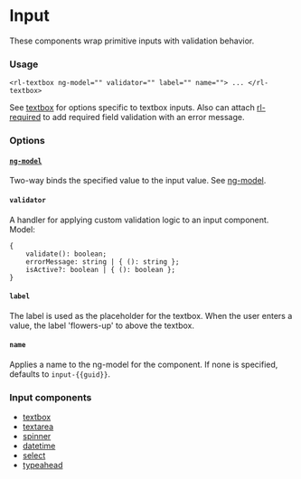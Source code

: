 # Input
These components wrap primitive inputs with validation behavior.

### Usage
```
<rl-textbox ng-model="" validator="" label="" name=""> ... </rl-textbox>
```
See [textbox]() for options specific to textbox inputs. Also can attach [rl-required](../../behaviors/required/required.md) to add required field validation with an error message.
### Options

#### [`ng-model`](https://www.google.com/url?sa=t&rct=j&q=&esrc=s&source=web&cd=1&cad=rja&uact=8&ved=0ahUKEwjv_PHnouTLAhWFXh4KHScJBmsQFggcMAA&url=https%3A%2F%2Fdocs.angularjs.org%2Fapi%2Fng%2Fdirective%2FngModel&usg=AFQjCNFGX5gYo-4684URATQ4lnqF1DVXPg&bvm=bv.117868183,d.dmo)

Two-way binds the specified value to the input value. See [ng-model](https://www.google.com/url?sa=t&rct=j&q=&esrc=s&source=web&cd=1&cad=rja&uact=8&ved=0ahUKEwjv_PHnouTLAhWFXh4KHScJBmsQFggcMAA&url=https%3A%2F%2Fdocs.angularjs.org%2Fapi%2Fng%2Fdirective%2FngModel&usg=AFQjCNFGX5gYo-4684URATQ4lnqF1DVXPg&bvm=bv.117868183,d.dmo).

#### `validator`

A handler for applying custom validation logic to an input component.
Model:
```
{
	validate(): boolean;
	errorMessage: string | { (): string };
	isActive?: boolean | { (): boolean };
}
```
#### `label`

The label is used as the placeholder for the textbox. When the user enters a value, the label 'flowers-up' to above the textbox.

#### `name`

Applies a name to the ng-model for the component. If none is specified, defaults to `input-{{guid}}`.

### Input components
* [textbox](../textbox/textbox.md)
* [textarea]()
* [spinner]()
* [datetime]()
* [select]()
* [typeahead]()
